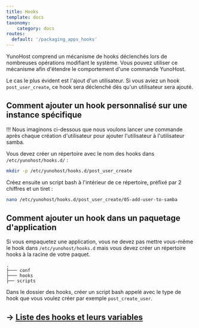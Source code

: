 ```yaml
---
title: Hooks
template: docs
taxonomy:
    category: docs
routes:
  default: '/packaging_apps_hooks'
---
```

YunoHost comprend un mécanisme de hooks déclenchés lors de nombreuses opérations modifiant le système. Vous pouvez utiliser ce mécanisme afin d'étendre le comportement d'une commande YunoHost.

Le cas le plus évident est l'ajout d'un utilisateur. Si vous aviez un hook `post_user_create`, ce hook sera déclenché dès qu'un utilisateur sera ajouté.

## Comment ajouter un hook personnalisé sur une instance spécifique

!!! Nous imaginons ci-dessous que nous voulons lancer une commande après chaque création d'utilisateur pour ajouter l'utilisateur à l'utilisateur samba.

Vous devez créer un répertoire avec le nom des hooks dans `/etc/yunohost/hooks.d/` :

```bash
mkdir -p /etc/yunohost/hooks.d/post_user_create
```

Créez ensuite un script bash à l'intérieur de ce répertoire, préfixé par 2 chiffres et un tiret :

```bash
nano /etc/yunohost/hooks.d/post_user_create/05-add-user-to-samba
```

## Comment ajouter un hook dans un paquetage d'application

Si vous empaquetez une application, vous ne devez pas mettre vous-même le hook dans `/etc/yunohost/hooks.d` mais vous devez créer un répertoire hooks à la racine de votre paquet.

```text
.
├─── conf
├─── hooks
├── scripts
```

Dans le dossier des hooks, créer un script bash appelé avec le type de hook que vous voulez créer par exemple `post_create_user`.

## -> [Liste des hooks et leurs variables](https://yunohost.org/en/packaging_apps_hooks)
